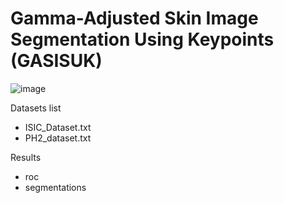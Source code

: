 # Gamma-Adjusted Skin Image Segmentation Using Keypoints (GASISUK)

![image](https://user-images.githubusercontent.com/969476/127533411-0edc46ac-d27a-4afe-9b2f-45f430a672fd.png)



Datasets list
* ISIC_Dataset.txt
* PH2_dataset.txt

Results
* roc
* segmentations
